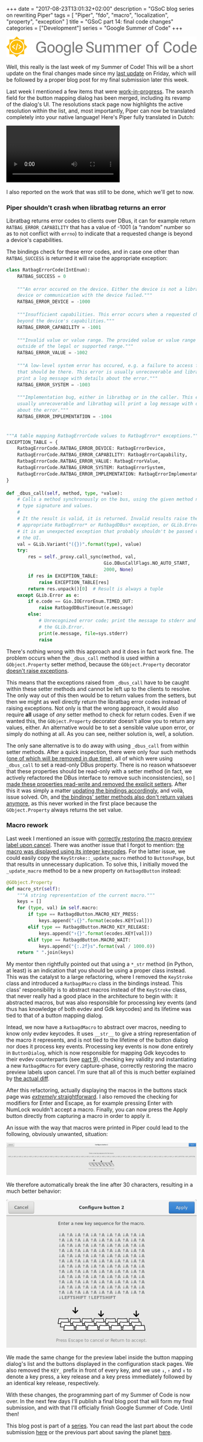 +++
date = "2017-08-23T13:01:32+02:00"
description = "GSoC blog series on rewriting Piper"
tags = [ "Piper", "fdo", "macro", "localization", "property", "exception" ]
title = "GSoC part 14: final code changes"
categories = ["Development"]
series = "Google Summer of Code"
+++

![GSoC logo horizontal](/img/blog/gsoc-part-1/GSoC-logo-horizontal.svg)

Well, this really is the last week of my Summer of Code! This will be a short
update on the final changes made since my [last update](/blog/gsoc-part-13) on
Friday, which will be followed by a proper blog post for my final submission
later this week.

Last week I mentioned a few items that were
[work-in-progress](/blog/gsoc-part-13#work-in-progress). The search field for
the button mapping dialog has been merged, including its revamp of the dialog's
UI. The resolutions stack page now highlights the active resolution within the
list, and, most importantly, Piper can now be translated completely into your
native language! Here's Piper fully translated in Dutch:

<video controls>
  <source src="/img/blog/gsoc-part-14/dutch.webm" type="video/webm">
Your browser does not support the video tag.
</video>

I also reported on the work that was still to be done, which we'll get to now.

### Piper shouldn't crash when libratbag returns an error

Libratbag returns error codes to clients over DBus, it can for example return
`RATBAG_ERROR_CAPABILITY` that has a value of -1001 (a <q>random</q> number so
as to not conflict with `errno`) to indicate that a requested change is beyond a
device's capabilities.

The bindings check for these error codes, and in case one other than
`RATBAG_SUCCESS` is returned it will raise the appropriate exception:

```python
class RatbagErrorCode(IntEnum):
    RATBAG_SUCCESS = 0

    """An error occured on the device. Either the device is not a libratbag
    device or communication with the device failed."""
    RATBAG_ERROR_DEVICE = -1000

    """Insufficient capabilities. This error occurs when a requested change is
    beyond the device's capabilities."""
    RATBAG_ERROR_CAPABILITY = -1001

    """Invalid value or value range. The provided value or value range is
    outside of the legal or supported range."""
    RATBAG_ERROR_VALUE = -1002

    """A low-level system error has occured, e.g. a failure to access files
    that should be there. This error is usually unrecoverable and libratbag will
    print a log message with details about the error."""
    RATBAG_ERROR_SYSTEM = -1003

    """Implementation bug, either in libratbag or in the caller. This error is
    usually unrecoverable and libratbag will print a log message with details
    about the error."""
    RATBAG_ERROR_IMPLEMENTATION = -1004


"""A table mapping RatbagErrorCode values to RatbagError* exceptions."""
EXCEPTION_TABLE = {
    RatbagErrorCode.RATBAG_ERROR_DEVICE: RatbagErrorDevice,
    RatbagErrorCode.RATBAG_ERROR_CAPABILITY: RatbagErrorCapability,
    RatbagErrorCode.RATBAG_ERROR_VALUE: RatbagErrorValue,
    RatbagErrorCode.RATBAG_ERROR_SYSTEM: RatbagErrorSystem,
    RatbagErrorCode.RATBAG_ERROR_IMPLEMENTATION: RatbagErrorImplementation
}

def _dbus_call(self, method, type, *value):
    # Calls a method synchronously on the bus, using the given method name,
    # type signature and values.
    #
    # It the result is valid, it is returned. Invalid results raise the
    # appropriate RatbagError* or RatbagdDBus* exception, or GLib.Error if
    # it is an unexpected exception that probably shouldn't be passed up to
    # the UI.
    val = GLib.Variant("({})".format(type), value)
    try:
        res = self._proxy.call_sync(method, val,
                                    Gio.DBusCallFlags.NO_AUTO_START,
                                    2000, None)
        if res in EXCEPTION_TABLE:
            raise EXCEPTION_TABLE[res]
        return res.unpack()[0]  # Result is always a tuple
    except GLib.Error as e:
        if e.code == Gio.IOErrorEnum.TIMED_OUT:
            raise RatbagdDBusTimeout(e.message)
        else:
            # Unrecognized error code; print the message to stderr and raise
            # the GLib.Error.
            print(e.message, file=sys.stderr)
            raise
```

There's nothing wrong with this approach and it does in fact work fine. The
problem occurs when the `_dbus_call` method is used within a `GObject.Property`
setter method, because the `GObject.Property` decorator [doesn't raise
exceptions](https://stackoverflow.com/questions/19639089/no-exceptions-from-gobject-properties-in-pygobject).

This means that the exceptions raised from `_dbus_call` have to be caught within
these setter methods and cannot be left up to the clients to resolve. The only
way out of this then would be to return values from the setters, but then we
might as well directly return the libratbag error codes instead of raising
exceptions. Not only is that the wrong approach, it would also require **all**
usage of *any* setter method to check for return codes. Even if we wanted this,
the `GObject.Property` decorator doesn't allow you to return any values, either.
An alternative would be to set a sensible value upon error, or simply do nothing
at all. As you can see, neither solution is, well, a solution.

The only sane alternative is to do away with using `_dbus_call` from within
setter methods. After a quick inspection, there were only four such methods ([one
of which will be removed in due
time](https://github.com/libratbag/libratbag/issues/243)), all of which were
using `_dbus_call` to set a read-only DBus property. There is no reason
whatsoever that these properties should be read-only with a setter method (in
fact, we actively refactored the DBus interface to remove such inconsistencies),
so [I made these properties read-write and removed the explicit
setters](https://github.com/libratbag/libratbag/pull/290). After this it was
simply a matter [updating the bindings
accordingly](https://github.com/libratbag/piper/pull/148), and voilà, issue
solved. Oh, and [the bindings' setter methods also don't return values
anymore](https://github.com/libratbag/piper/pull/145), as this never worked in
the first place because the `GObject.Property` always returns the set value.

### Macro rework

Last week I mentioned an issue with [correctly restoring the macro preview label
upon cancel](https://github.com/libratbag/piper/issues/141). There was another
issue that I forgot to mention: [the macro was displayed using its integer
keycodes](https://github.com/libratbag/piper/issues/100). For the latter issue,
we could easily copy the `KeyStroke::_update_macro` method to `ButtonsPage`, but
that results in unnecessary duplication. To solve this, I initially moved the
`_update_macro` method to be a new property on `RatbagdButton` instead:

```python
@GObject.Property
def macro_str(self):
    """A string representation of the current macro."""
    keys = []
    for (type, val) in self.macro:
        if type == RatbagdButton.MACRO_KEY_PRESS:
            keys.append("↓{}".format(ecodes.KEY[val]))
        elif type == RatbagdButton.MACRO_KEY_RELEASE:
            keys.append("↑{}".format(ecodes.KEY[val]))
        elif type == RatbagdButton.MACRO_WAIT:
            keys.append("{:.2f}s".format(val / 1000.0))
    return " ".join(keys)
```

My mentor then rightfully pointed out that using a `*_str` method (in Python, at
least) is an indication that you should be using a proper class instead. This
was the catalyst to a large refactoring, where I removed the `KeyStroke` class
and introduced a `RatbagdMacro` class in the bindings instead. This class'
responsibility is to abstract macros instead of the `KeyStroke` class, that
never really had a good place in the architecture to begin with: it abstracted
macros, but was also responsible for processing key events (and thus has
knowledge of both evdev and Gdk keycodes) and its lifetime was tied to that of a
button mapping dialog.

Intead, we now have a `RatbagdMacro` to abstract over macros, needing to know
only evdev keycodes. It uses `__str__` to give a string representation of the
macro it represents, and is not tied to the lifetime of the button dialog nor
does it process key events. Processing key events is now done entirely in
`ButtonDialog`, which is now responsible for mapping Gdk keycodes to their evdev
counterparts (see [part 9](/blog/gsoc-part-9)), checking key validity and
instantiating a new `RatbagdMacro` for every capture-phase, correctly restoring
the macro preview labels upon cancel. I'm sure that all of this is much better
explained by [the actual
diff](https://github.com/libratbag/piper/pull/136/commits/38e6843084d4bc58e921d3a877e9e9fbe9b675fd).

After this refactoring, actually displaying the macros in the buttons stack page
was [*extremely*
straightforward](https://github.com/libratbag/piper/pull/136/commits/6dd64f661e2f51ae41d12e08ff76a18f5b708490).
I also removed the checking for modifiers for Enter and Escape, as for example
pressing Enter with NumLock wouldn't accept a macro. Finally, you can now press
the Apply button directly from capturing a macro in order to apply it.

An issue with the way that macros were printed in Piper could lead to the
following, obviously unwanted, situation:

![A long macro extending the UI](/img/blog/gsoc-part-14/long_macro.png)

We therefore automatically break the line after 30 characters, resulting in a
much better behavior:

![A long macro no longer extending the UI](/img/blog/gsoc-part-14/long_macro_fixed.png)

We made the same change for the preview label inside the button mapping dialog's
list and the buttons displayed in the configuration stack pages. We also removed
the `KEY_` prefix in front of every key, and we use `↓`, `↑` and `↕` to denote a
key press, a key release and a key press immediately followed by an identical
key release, respectively.

With these changes, the programming part of my Summer of Code is now over. In
the next few days I'll publish a final blog post that will form my final
submission, and with that I'll officially finish Google Summer of Code. Until
then!

This blog post is part of a [series](/series/google-summer-of-code/). You can read the last part about the code
submission [here](/blog/gsoc-part-15) or the previous part about saving the
planet [here](/blog/gsoc-part-13).
